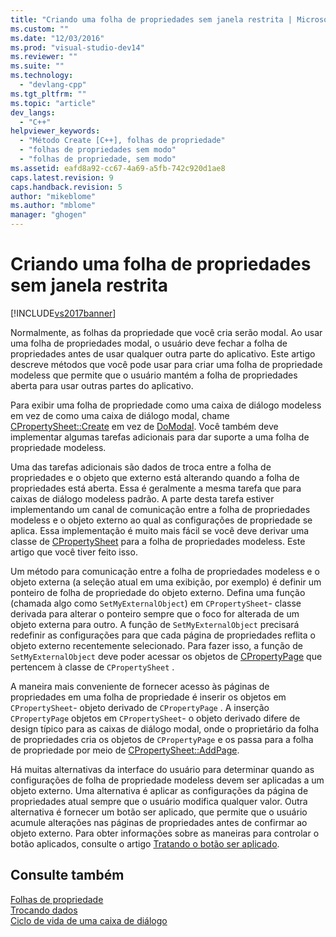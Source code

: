 ```yaml
---
title: "Criando uma folha de propriedades sem janela restrita | Microsoft Docs"
ms.custom: ""
ms.date: "12/03/2016"
ms.prod: "visual-studio-dev14"
ms.reviewer: ""
ms.suite: ""
ms.technology: 
  - "devlang-cpp"
ms.tgt_pltfrm: ""
ms.topic: "article"
dev_langs: 
  - "C++"
helpviewer_keywords: 
  - "Método Create [C++], folhas de propriedade"
  - "folhas de propriedades sem modo"
  - "folhas de propriedade, sem modo"
ms.assetid: eafd8a92-cc67-4a69-a5fb-742c920d1ae8
caps.latest.revision: 9
caps.handback.revision: 5
author: "mikeblome"
ms.author: "mblome"
manager: "ghogen"
---
```

# Criando uma folha de propriedades sem janela restrita
[!INCLUDE[vs2017banner](../assembler/inline/includes/vs2017banner.md)]

Normalmente, as folhas da propriedade que você cria serão modal.  Ao usar uma folha de propriedades modal, o usuário deve fechar a folha de propriedades antes de usar qualquer outra parte do aplicativo.  Este artigo descreve métodos que você pode usar para criar uma folha de propriedade modeless que permite que o usuário mantém a folha de propriedades aberta para usar outras partes do aplicativo.  
  
 Para exibir uma folha de propriedade como uma caixa de diálogo modeless em vez de como uma caixa de diálogo modal, chame [CPropertySheet::Create](../Topic/CPropertySheet::Create.md) em vez de [DoModal](../Topic/CPropertySheet::DoModal.md).  Você também deve implementar algumas tarefas adicionais para dar suporte a uma folha de propriedade modeless.  
  
 Uma das tarefas adicionais são dados de troca entre a folha de propriedades e o objeto que externo está alterando quando a folha de propriedades está aberta.  Essa é geralmente a mesma tarefa que para caixas de diálogo modeless padrão.  A parte desta tarefa estiver implementando um canal de comunicação entre a folha de propriedades modeless e o objeto externo ao qual as configurações de propriedade se aplica.  Essa implementação é muito mais fácil se você deve derivar uma classe de [CPropertySheet](../mfc/reference/cpropertysheet-class.md) para a folha de propriedades modeless.  Este artigo que você tiver feito isso.  
  
 Um método para comunicação entre a folha de propriedades modeless e o objeto externa \(a seleção atual em uma exibição, por exemplo\) é definir um ponteiro de folha de propriedade do objeto externo.  Defina uma função \(chamada algo como `SetMyExternalObject`\) em `CPropertySheet`\- classe derivada para alterar o ponteiro sempre que o foco for alterada de um objeto externa para outro.  A função de `SetMyExternalObject` precisará redefinir as configurações para que cada página de propriedades reflita o objeto externo recentemente selecionado.  Para fazer isso, a função de `SetMyExternalObject` deve poder acessar os objetos de [CPropertyPage](../mfc/reference/cpropertypage-class.md) que pertencem à classe de `CPropertySheet` .  
  
 A maneira mais conveniente de fornecer acesso às páginas de propriedades em uma folha de propriedade é inserir os objetos em `CPropertySheet`\- objeto derivado de `CPropertyPage` .  A inserção `CPropertyPage` objetos em `CPropertySheet`\- o objeto derivado difere de design típico para as caixas de diálogo modal, onde o proprietário da folha de propriedades cria os objetos de `CPropertyPage` e os passa para a folha de propriedade por meio de [CPropertySheet::AddPage](../Topic/CPropertySheet::AddPage.md).  
  
 Há muitas alternativas da interface do usuário para determinar quando as configurações de folha de propriedade modeless devem ser aplicadas a um objeto externo.  Uma alternativa é aplicar as configurações da página de propriedades atual sempre que o usuário modifica qualquer valor.  Outra alternativa é fornecer um botão ser aplicado, que permite que o usuário acumule alterações nas páginas de propriedades antes de confirmar ao objeto externo.  Para obter informações sobre as maneiras para controlar o botão aplicados, consulte o artigo [Tratando o botão ser aplicado](../mfc/handling-the-apply-button.md).  
  
## Consulte também  
 [Folhas de propriedade](../mfc/property-sheets-mfc.md)   
 [Trocando dados](../mfc/exchanging-data.md)   
 [Ciclo de vida de uma caixa de diálogo](../mfc/life-cycle-of-a-dialog-box.md)